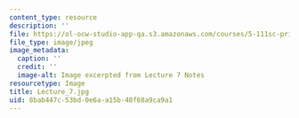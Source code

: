 ```yaml
---
content_type: resource
description: ''
file: https://ol-ocw-studio-app-qa.s3.amazonaws.com/courses/5-111sc-principles-of-chemical-science-fall-2014/8bab447c53bd0e6aa15b48f68a9ca9a1_Lecture_7.jpg
file_type: image/jpeg
image_metadata:
  caption: ''
  credit: ''
  image-alt: Image excerpted from Lecture 7 Notes
resourcetype: Image
title: Lecture_7.jpg
uid: 8bab447c-53bd-0e6a-a15b-48f68a9ca9a1
---
```


